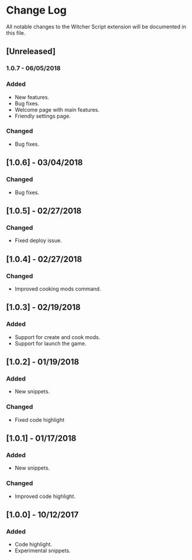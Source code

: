 # Change Log
All notable changes to the Witcher Script extension will be documented in this file.

## [Unreleased]

### 1.0.7 - 06/05/2018
### Added
- New features.
- Bug fixes.
- Welcome page with main features.
- Friendly settings page.

### Changed
- Bug fixes.

## [1.0.6] - 03/04/2018
### Changed
- Bug fixes.

## [1.0.5] - 02/27/2018
### Changed
- Fixed deploy issue.

## [1.0.4] - 02/27/2018
### Changed
- Improved cooking mods command.

## [1.0.3] - 02/19/2018
### Added
- Support for create and cook mods.
- Support for launch the game.

## [1.0.2] - 01/19/2018
### Added
- New snippets.

### Changed
- Fixed code highlight

## [1.0.1] - 01/17/2018
### Added
- New snippets.

### Changed
- Improved code highlight.

## [1.0.0] - 10/12/2017
### Added
- Code highlight.
- Experimental snippets.